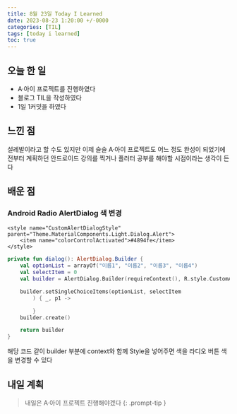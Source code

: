 ```yaml
---
title: 8월 23일 Today I Learned
date: 2023-08-23 1:20:00 +/-0000
categories: [TIL]
tags: [today i learned]
toc: true
---
```


## 오늘 한 일

* A·아이 프로젝트를 진행하였다
* 블로그 TIL을 작성하였다
* 1일 1커밋을 하였다

## 느낀 점

설레발이라고 할 수도 있지만 이제 슬슬 A·아이 프로젝트도 어느 정도 완성이 되었기에 전부터 계획하던 안드로이드 강의를 찍거나 플러터 공부를 해야할 시점이라는 생각이 든다

## 배운 점

### Android Radio AlertDialog 색 변경

~~~
<style name="CustomAlertDialogStyle" parent="Theme.MaterialComponents.Light.Dialog.Alert">
    <item name="colorControlActivated">#4894fe</item>
</style>
~~~

~~~kotlin
private fun dialog(): AlertDialog.Builder {
    val optionList = arrayOf("이름1", "이름2", "이름3", "이름4")
    val selectItem = 0
    val builder = AlertDialog.Builder(requireContext(), R.style.CustomAlertDialogStyle)

    builder.setSingleChoiceItems(optionList, selectItem
        ) { _, p1 ->

        }
    builder.create()

    return builder
}
~~~

해당 코드 같이 builder 부분에 context와 함께 Style을 넣어주면 색을 라디오 버튼 색을 변경할 수 있다

## 내일 계획

> 내일은 A·아이 프로젝트 진행해야겠다
{: .prompt-tip }

